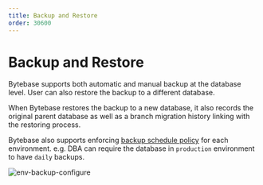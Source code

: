 ```yaml
---
title: Backup and Restore
order: 30600
---
```


# Backup and Restore

Bytebase supports both automatic and manual backup at the database level. User can also restore the backup to a different database.

When Bytebase restores the backup to a new database, it also records the original parent database as well as a branch migration history linking with the restoring process.

Bytebase also supports enforcing [backup schedule policy](/docs/use-bytebase/environment-policy/backup-schedule-policy) for each environment. e.g. DBA can require the database in `production` environment to have `daily` backups.

![env-backup-configure](/docs-assets/env-backup-configure.png)

<doc-link-block url="/docs/use-bytebase/backup-restore-database/overview" title="Backup and restore database"></doc-link-block>
